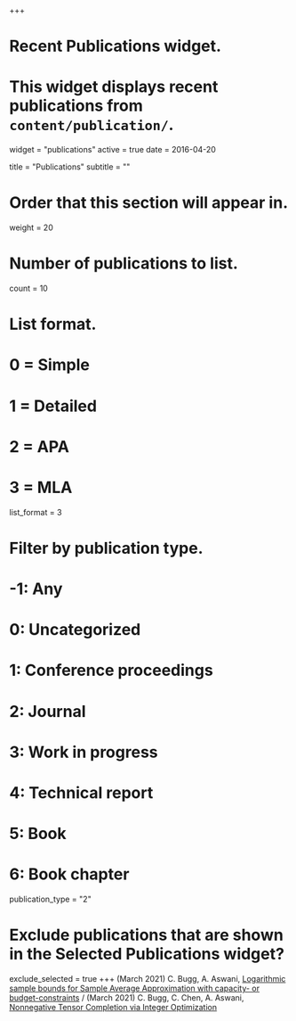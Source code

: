 +++
# Recent Publications widget.
# This widget displays recent publications from `content/publication/`.
widget = "publications"
active = true
date = 2016-04-20

title = "Publications"
subtitle = ""

# Order that this section will appear in.
weight = 20

# Number of publications to list.
count = 10

# List format.
#   0 = Simple
#   1 = Detailed
#   2 = APA
#   3 = MLA
list_format = 3

# Filter by publication type.
# -1: Any
#  0: Uncategorized
#  1: Conference proceedings
#  2: Journal
#  3: Work in progress
#  4: Technical report
#  5: Book
#  6: Book chapter
publication_type = "2"

# Exclude publications that are shown in the Selected Publications widget?
exclude_selected = true
+++
(March 2021) C. Bugg, A. Aswani, [Logarithmic sample bounds for Sample Average Approximation with capacity- or budget-constraints](files/saa_pub.pdf) /
(March 2021) C. Bugg, C. Chen, A. Aswani, [Nonnegative Tensor Completion via Integer Optimization](files/13003_nonnegative_tensor_completion_.pdf)

